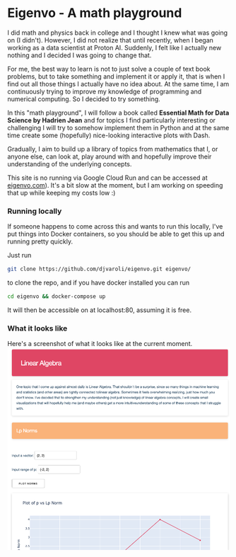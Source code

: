 # Eigenvo - A math playground

I did math and physics back in college and I thought I knew what was going on (I didn't). However,
I did not realize that until recently, when I began working as a data scientist at Proton AI. Suddenly, I felt like I actually new 
nothing and I decided I was going to change that.

For me, the best way to learn is not to just solve a couple of text book problems, but to
take something and implement it or apply it, that is when I find out all those things I actually 
have no idea about. At the same time, I am continuously trying to improve my knowledge of programming and numerical computing.
So I decided to try something.

In this "math playground", I will follow a book called **Essential Math for Data Science by Hadrien Jean**
and for topics I find particularly interesting or challenging I will try to somehow implement them in Python
 and at the same time create some (hopefully) nice-looking interactive plots with Dash. 

Gradually, I aim to build up a library of topics from mathematics that I, or anyone else,
can look at, play around with and hopefully improve their understanding of the underlying concepts.

This site is no running via Google Cloud Run and can be accessed at [eigenvo.com](eigenvo.com)).
It's a bit slow at the moment, but I am working on speeding that up while keeping my costs low :)


### Running locally

If someone happens to come across this and wants to run this locally, I've put things 
into Docker containers, so you should be able to get this up and running pretty quickly.

Just run 

```bash
git clone https://github.com/djvaroli/eigenvo.git eigenvo/
```

to clone the repo, and if you have docker installed you can run

```bash
cd eigenvo && docker-compose up
```

It will then be accessible on at localhost:80, assuming it is free.


### What it looks like
Here's a screenshot of what it looks like at the current moment.
![a screenshot of the dashboard](./images/screenshot_1.png "Screnshot")